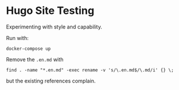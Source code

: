 # Hugo Site Testing

Experimenting with style and capability. 

Run with:

```
docker-compose up 
```

Remove the `.en.md` with

```
find . -name "*.en.md" -exec rename -v 's/\.en.md$/\.md/i' {} \;
```

but the existing references complain.